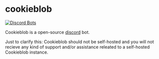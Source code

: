 # cookieblob
[![Discord Bots](https://discordbots.org/api/widget/324874714646577152.png)](https://discordbots.org/bot/324874714646577152)

Cookieblob is a open-source [discord](https://discordapp.com) bot.

Just to clarify this: Cookieblob should not be self-hosted and you will not recieve any kind of support and/or assistance releated to a self-hosted Cookieblob instance.